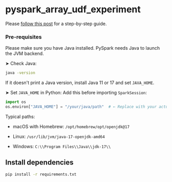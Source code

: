 # pyspark_array_udf_experiment

Please [follow this post](https://medium.com/@luzhenna/pyspark-data-wrangling-from-noob-to-hardcore-udf-for-date-array-columns-33db2c5903ce) for a step-by-step guide.

### Pre-requisites

Please make sure you have Java installed. PySpark needs Java to launch the JVM backend.

➤ Check Java:
```bash
java -version
```

If it doesn't print a Java version, install Java 11 or 17 and set `JAVA_HOME`.

➤ Set `JAVA_HOME` in Python:
Add this before importing `SparkSession`:

```python
import os
os.environ["JAVA_HOME"] = "/your/java/path"  # ← Replace with your actual Java path
```

Typical paths:

- macOS with Homebrew: `/opt/homebrew/opt/openjdk@17`

- Linux: `/usr/lib/jvm/java-17-openjdk-amd64`

- Windows: `C:\\Program Files\\Java\\jdk-17\\`

## Install dependencies

```bash
pip install -r requirements.txt
```

